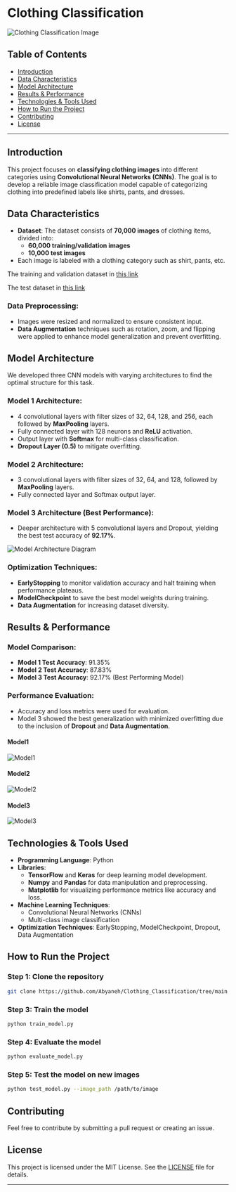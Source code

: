 # Clothing Classification

![Clothing Classification Image](https://github.com/Abyaneh/Clothing_Classification/blob/main/photos/Clothing%20Classification%20Image.png)

## Table of Contents
- [Introduction](#introduction)
- [Data Characteristics](#data-characteristics)
- [Model Architecture](#model-architecture)
- [Results & Performance](#results--performance)
- [Technologies & Tools Used](#technologies--tools-used)
- [How to Run the Project](#how-to-run-the-project)
- [Contributing](#contributing)
- [License](#license)

---

## Introduction

This project focuses on **classifying clothing images** into different categories using **Convolutional Neural Networks (CNNs)**. The goal is to develop a reliable image classification model capable of categorizing clothing into predefined labels like shirts, pants, and dresses.

## Data Characteristics

- **Dataset**: The dataset consists of **70,000 images** of clothing items, divided into:
  - **60,000 training/validation images**
  - **10,000 test images**
- Each image is labeled with a clothing category such as shirt, pants, etc.
  
The training and validation dataset in [this link](https://drive.google.com/file/d/1XaRAL2GD6z3uL-WxaFBQYLhfwx1M7aqv/view?usp=drive_link)

The test dataset in [this link]()

### Data Preprocessing:
- Images were resized and normalized to ensure consistent input.
- **Data Augmentation** techniques such as rotation, zoom, and flipping were applied to enhance model generalization and prevent overfitting.

## Model Architecture

We developed three CNN models with varying architectures to find the optimal structure for this task.

### Model 1 Architecture:
- 4 convolutional layers with filter sizes of 32, 64, 128, and 256, each followed by **MaxPooling** layers.
- Fully connected layer with 128 neurons and **ReLU** activation.
- Output layer with **Softmax** for multi-class classification.
- **Dropout Layer (0.5)** to mitigate overfitting.

### Model 2 Architecture:
- 3 convolutional layers with filter sizes of 32, 64, and 128, followed by **MaxPooling** layers.
- Fully connected layer and Softmax output layer.

### Model 3 Architecture (Best Performance):
- Deeper architecture with 5 convolutional layers and Dropout, yielding the best test accuracy of **92.17%**.
  
![Model Architecture Diagram](path_to_image_here)

### Optimization Techniques:
- **EarlyStopping** to monitor validation accuracy and halt training when performance plateaus.
- **ModelCheckpoint** to save the best model weights during training.
- **Data Augmentation** for increasing dataset diversity.

## Results & Performance

### Model Comparison:
- **Model 1 Test Accuracy**: 91.35%
- **Model 2 Test Accuracy**: 87.83%
- **Model 3 Test Accuracy**: 92.17% (Best Performing Model)

### Performance Evaluation:
- Accuracy and loss metrics were used for evaluation.
- Model 3 showed the best generalization with minimized overfitting due to the inclusion of **Dropout** and **Data Augmentation**.

#### Model1
![Model1](https://github.com/Abyaneh/Clothing_Classification/blob/main/photos/Epoch-Accuracy_and_Epoch_Loss_Chart_10epochs_model1.png)

#### Model2
![Model2](https://github.com/Abyaneh/Clothing_Classification/blob/main/photos/Epoch-Accuracy_and_Epoch_Loss_Chart_10epochs_model2.png)

#### Model3
![Model3](https://github.com/Abyaneh/Clothing_Classification/blob/main/photos/Epoch-Accuracy_and_Epoch_Loss_Chart_10epochs_model3.png)

## Technologies & Tools Used

- **Programming Language**: Python
- **Libraries**: 
  - **TensorFlow** and **Keras** for deep learning model development.
  - **Numpy** and **Pandas** for data manipulation and preprocessing.
  - **Matplotlib** for visualizing performance metrics like accuracy and loss.
- **Machine Learning Techniques**: 
  - Convolutional Neural Networks (CNNs)
  - Multi-class image classification
- **Optimization Techniques**: EarlyStopping, ModelCheckpoint, Dropout, Data Augmentation

## How to Run the Project

### Step 1: Clone the repository
```bash
git clone https://github.com/Abyaneh/Clothing_Classification/tree/main
```

### Step 3: Train the model
```bash
python train_model.py
```

### Step 4: Evaluate the model
```bash
python evaluate_model.py
```

### Step 5: Test the model on new images
```bash
python test_model.py --image_path /path/to/image
```

## Contributing

Feel free to contribute by submitting a pull request or creating an issue.

## License

This project is licensed under the MIT License. See the [LICENSE](LICENSE) file for details.

---
